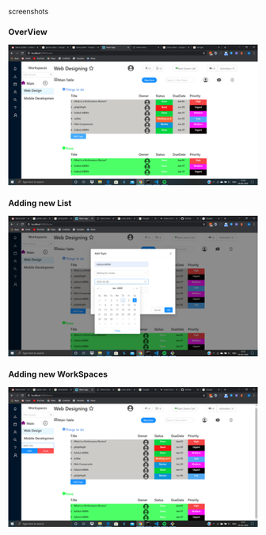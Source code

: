 screenshots
<h3>OverView</h3>
<img src="screenshots/Screenshot (13).png" />
<h3>Adding new List</h3>
<img src="screenshots/Screenshot (14).png" />
<h3>Adding new WorkSpaces</h3>
<img src="screenshots/Screenshot (15).png" />
